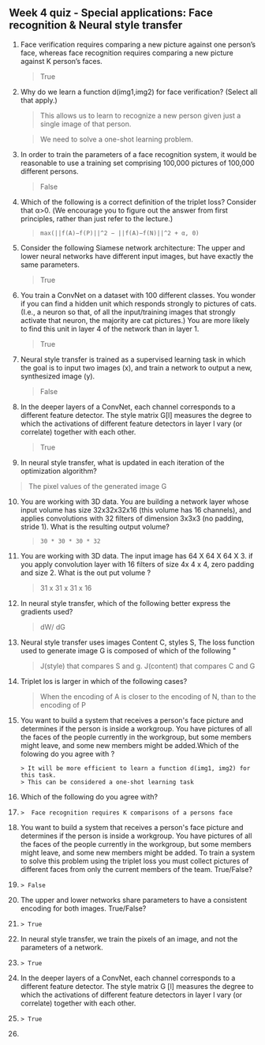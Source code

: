 ## Week 4 quiz - Special applications: Face recognition & Neural style transfer

1. Face verification requires comparing a new picture against one person’s face, whereas face recognition requires comparing a new picture against K person’s faces.

	> True

2. Why do we learn a function d(img1,img2) for face verification? (Select all that apply.)

	> This allows us to learn to recognize a new person given just a single image of that person.

	> We need to solve a one-shot learning problem.

3. In order to train the parameters of a face recognition system, it would be reasonable to use a training set comprising 100,000 pictures of 100,000 different persons.

	> False

4. Which of the following is a correct definition of the triplet loss? Consider that α>0. (We encourage you to figure out the answer from first principles, rather than just refer to the lecture.)

	> ```max(||f(A)−f(P)||^2 − ||f(A)−f(N)||^2 + α, 0)```


5. Consider the following Siamese network architecture: The upper and lower neural networks have different input images, but have exactly the same parameters.

	> True

6. You train a ConvNet on a dataset with 100 different classes. You wonder if you can find a hidden unit which responds strongly to pictures of cats. (I.e., a neuron so that, of all the input/training images that strongly activate that neuron, the majority are cat pictures.) You are more likely to find this unit in layer 4 of the network than in layer 1.

	> True

7. Neural style transfer is trained as a supervised learning task in which the goal is to input two images (x), and train a network to output a new, synthesized image (y).

	> False

8. In the deeper layers of a ConvNet, each channel corresponds to a different feature detector. The style matrix G[l] measures the degree to which the activations of different feature detectors in layer l vary (or correlate) together with each other.

	> True

9. In neural style transfer, what is updated in each iteration of the optimization algorithm?

> The pixel values of the generated image G

10. You are working with 3D data. You are building a network layer whose input volume has size 32x32x32x16 (this volume has 16 channels), and applies convolutions with 32 filters of dimension 3x3x3 (no padding, stride 1). What is the resulting output volume?

	> ```30 * 30 * 30 * 32```

11. You are working with 3D data. The input image has 64 X 64 X 64 X 3. if you apply convolution layer with 16 filters of size 4x 4 x 4, zero padding and size 2. What is the out put volume ?
	> 31 x 31 x 31 x 16

12. In neural style transfer, which of the following better express the gradients used?
	>  dW/ dG
13. Neural style transfer uses images Content C, styles S, The loss function used to generate image G is composed of which of the following "

 	> J(style) that compares S and g.
  	> J(content) that compares C and G
14. Triplet los is larger in which of the following cases?

 	> When the encoding of A is closer to the encoding of N, than to the encoding of P
15. You want to build a system that receives a person's face picture and determines if the person is inside a workgroup. You have pictures of all the faces of the people currently in the workgroup, but some members might leave, and some new members might be added.Which of the folowing do you agree with ?

    	> It will be more efficient to learn a function d(img1, img2) for this task.
    	> This can be considered a one-shot learning task
16. Which of the following do you agree with?
17. 	>  Face recognition requires K comparisons of a persons face
18. You want to build a system that receives a person's face picture and determines if the person is inside a workgroup. You have pictures of all the faces of the people currently in the workgroup, but some members might leave, and some new members might be added. To train a system to solve this problem using the triplet loss you must collect pictures of different faces from only the current members of the team. True/False?
19. 	> False
20. The upper and lower networks share parameters to have a consistent encoding for both images. True/False?
21. 	> True
22. In neural style transfer, we train the pixels of an image, and not the parameters of a network.
23. 	> True
24. In the deeper layers of a ConvNet, each channel corresponds to a different feature detector. The style matrix G [l] measures the degree to which the activations of different feature detectors in layer l vary (or correlate) together with each other.
25. 	> True
26. 	
